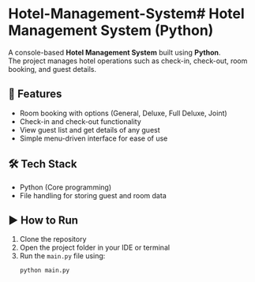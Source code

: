 # Hotel-Management-System# Hotel Management System (Python)

A console-based **Hotel Management System** built using **Python**.  
The project manages hotel operations such as check-in, check-out, room booking, and guest details.

## 🚀 Features
- Room booking with options (General, Deluxe, Full Deluxe, Joint)  
- Check-in and check-out functionality  
- View guest list and get details of any guest  
- Simple menu-driven interface for ease of use  

## 🛠️ Tech Stack
- Python (Core programming)  
- File handling for storing guest and room data  

## ▶️ How to Run
1. Clone the repository  
2. Open the project folder in your IDE or terminal  
3. Run the `main.py` file using:  
   ```bash
   python main.py
